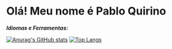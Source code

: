 # Olá! Meu nome é Pablo Quirino

_**Idiomas e Ferramentas:**_ 

[![Anurag's GitHub stats](https://github-readme-stats.vercel.app/api?username=pabloquirino&show_icons=true&theme=default)](https://github.com/anuraghazr/github-readme-stats)
[![Top Langs](https://github-readme-stats.vercel.app/api/top-langs/?username=pabloquirino&show_icons=true&theme=default)](https://github.com/anuraghazra/github-readme-stats)
